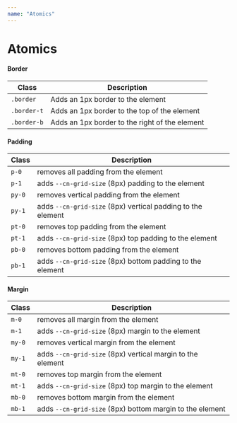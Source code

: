 ```yaml
---
name: "Atomics"
---
```


# Atomics

#### Border

| Class | Description |
| ----- | ----------- |
| `.border` | Adds an 1px border to the <span class="border">element</span> |
| `.border-t` | Adds an 1px border to the top of the  <span class="border-t">element</span> |
| `.border-b` | Adds an 1px border to the right of the  <span class="border-b">element</span> |

#### Padding

| Class | Description |
| ----- | ----------- |
| `p-0` | removes all padding from the element |
| `p-1` | adds `--cn-grid-size` (8px) padding to the element |
| `py-0` | removes vertical padding from the element |
| `py-1` | adds `--cn-grid-size` (8px) vertical padding to the element |
| `pt-0` | removes top padding from the element |
| `pt-1` | adds `--cn-grid-size` (8px) top padding to the element |
| `pb-0` | removes bottom padding from the element |
| `pb-1` | adds `--cn-grid-size` (8px) bottom padding to the element |

#### Margin

| Class | Description |
| ----- | ----------- |
| `m-0` | removes all margin from the element |
| `m-1` | adds `--cn-grid-size` (8px) margin to the element |
| `my-0` | removes vertical margin from the element |
| `my-1` | adds `--cn-grid-size` (8px) vertical margin to the element |
| `mt-0` | removes top margin from the element |
| `mt-1` | adds `--cn-grid-size` (8px) top margin to the element |
| `mb-0` | removes bottom margin from the element |
| `mb-1` | adds `--cn-grid-size` (8px) bottom margin to the element |

